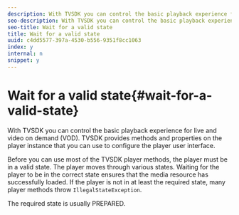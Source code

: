 ```yaml
---
description: With TVSDK you can control the basic playback experience for live and video on demand (VOD). TVSDK provides methods and properties on the player instance that you can use to configure the player user interface.
seo-description: With TVSDK you can control the basic playback experience for live and video on demand (VOD). TVSDK provides methods and properties on the player instance that you can use to configure the player user interface.
seo-title: Wait for a valid state
title: Wait for a valid state
uuid: c4dd5577-397a-4530-b556-9351f8cc1063
index: y
internal: n
snippet: y
---
```


# Wait for a valid state{#wait-for-a-valid-state}

With TVSDK you can control the basic playback experience for live and video on demand (VOD). TVSDK provides methods and properties on the player instance that you can use to configure the player user interface.

Before you can use most of the TVSDK player methods, the player must be in a valid state. 
The player moves through various states. Waiting for the player to be in the correct state ensures that the media resource has successfully loaded. If the player is not in at least the required state, many player methods throw `IllegalStateException`.

The required state is usually PREPARED. 
